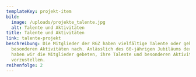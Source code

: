 ```yaml
---
templateKey: projekt-item
bild:
  image: /uploads/projekte_talente.jpg
  alt: Talente und Aktivitäten
title: Talente und Aktivitäten
link: talente-projekt
beschreibung: Die Mitglieder der RGZ haben vielfältige Talente oder gehen
  besonderen Aktivitäten nach. Anlässlich des 60-jährigen Jubiläums der RGZ
  haben wir die Mitglieder gebeten, ihre Talente und besonderen Aktivitäten
  vorzustellen.
reihenfolge: 2
---
```

